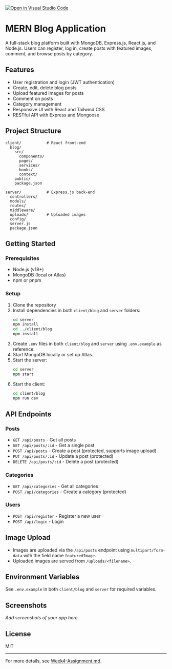 [![Open in Visual Studio Code](https://classroom.github.com/assets/open-in-vscode-2e0aaae1b6195c2367325f4f02e2d04e9abb55f0b24a779b69b11b9e10269abc.svg)](https://classroom.github.com/online_ide?assignment_repo_id=19922269&assignment_repo_type=AssignmentRepo)
# MERN Blog Application

A full-stack blog platform built with MongoDB, Express.js, React.js, and Node.js. Users can register, log in, create posts with featured images, comment, and browse posts by category.

## Features

- User registration and login (JWT authentication)
- Create, edit, delete blog posts
- Upload featured images for posts
- Comment on posts
- Category management
- Responsive UI with React and Tailwind CSS
- RESTful API with Express and Mongoose

## Project Structure

```
client/           # React front-end
  blog/
    src/
      components/
      pages/
      services/
      hooks/
      context/
    public/
    package.json

server/           # Express.js back-end
  controllers/
  models/
  routes/
  middleware/
  uploads/        # Uploaded images
  config/
  server.js
  package.json
```

## Getting Started

### Prerequisites

- Node.js (v18+)
- MongoDB (local or Atlas)
- npm or pnpm

### Setup

1. Clone the repository
2. Install dependencies in both `client/blog` and `server` folders:
   ```sh
   cd server
   npm install
   cd ../client/blog
   npm install
   ```
3. Create `.env` files in both `client/blog` and `server` using `.env.example` as reference.
4. Start MongoDB locally or set up Atlas.
5. Start the server:
   ```sh
   cd server
   npm start
   ```
6. Start the client:
   ```sh
   cd client/blog
   npm run dev
   ```

## API Endpoints

### Posts

- `GET /api/posts` - Get all posts
- `GET /api/posts/:id` - Get a single post
- `POST /api/posts` - Create a post (protected, supports image upload)
- `PUT /api/posts/:id` - Update a post (protected)
- `DELETE /api/posts/:id` - Delete a post (protected)

### Categories

- `GET /api/categories` - Get all categories
- `POST /api/categories` - Create a category (protected)

### Users

- `POST /api/register` - Register a new user
- `POST /api/login` - Login

## Image Upload

- Images are uploaded via the `/api/posts` endpoint using `multipart/form-data` with the field name `featuredImage`.
- Uploaded images are served from `/uploads/<filename>`.

## Environment Variables

See `.env.example` in both `client/blog` and `server` for required variables.

## Screenshots

_Add screenshots of your app here._

## License

MIT

---

For more details, see [Week4-Assignment.md](Week4-Assignment.md).